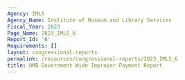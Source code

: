 ```yaml
---
Agency: IMLS
Agency_Name: Institute of Museum and Library Services
Fiscal_Year: 2023
Page_Name: 2023_IMLS_6
Report_Id: '6'
Requirements: []
layout: congressional-reports
permalink: /resources/congressional-reports/2023_IMLS_6
title: OMB Government Wide Improper Payment Report
---
```


